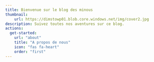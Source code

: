 ```yaml
---
title: Bienvenue sur le blog des minous
thumbnail:
    url: https://dimstowp01.blob.core.windows.net/img/cover2.jpg
description: Suivez toutes nos aventures sur ce blog.
actions:
  get-started:
    url: "about"
    title: "A propos de nous"
    icon: "fas fa-heart"
    order: "first"
---
```

